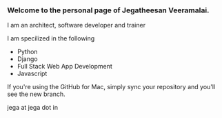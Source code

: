 ### Welcome to the personal page of Jegatheesan Veeramalai.
I am an architect, software developer and trainer

I am specilized in the following

 * Python
 * Django
 * Full Stack Web App Development
 * Javascript

If you're using the GitHub for Mac, simply sync your repository and you'll see the new branch.

jega at jega dot in
